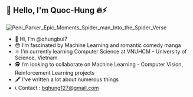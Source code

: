 ## 🚀 Hello, I'm Quoc-Hung 🔥⚡
![Peni_Parker_Epic_Moments_Spider_man_Into_the_Spider_Verse](https://user-images.githubusercontent.com/51830373/149170928-cf844a4c-4cc4-4676-a0ba-2e3dc19bbb42.gif)
- 🦄 Hi, I’m @qhungbui7
- 😳 I’m fascinated by Machine Learning and romantic comedy manga
- ⚛️ I’m currently learning Computer Science at VNUHCM - University of Science, Vietnam
- 🕵️ I’m looking to collaborate on Machine Learning - Computer Vision, Reinforcement Learning projects
- 🖋 I've written a lot about numerous things
- 📞 Contact : bqhung127@gmail.com <br />

<!---
qhungbui7/qhungbui7 is a ✨ special ✨ repository because its `README.md` (this file) appears on your GitHub profile.
You can click the Preview link to take a look at your changes.
--->

